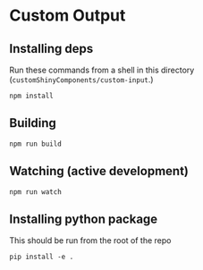 # Custom Output

## Installing deps

Run these commands from a shell in this directory (`customShinyComponents/custom-input`.)

```
npm install
```

## Building

```
npm run build
```

## Watching (active development)

```
npm run watch
```

## Installing python package

This should be run from the root of the repo

```
pip install -e .
```
